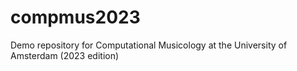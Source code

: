 # compmus2023
Demo repository for Computational Musicology at the University of Amsterdam (2023 edition)
